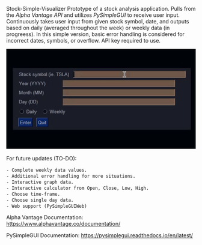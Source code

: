 Stock-Simple-Visualizer
Prototype of a stock analysis application. Pulls from the *Alpha Vantage API* and utilizes *PySimpleGUI* to receive user input. Continuously 
takes user input from given stock symbol, date, and outputs based on daily (averaged throughout the week) or weekly data (in progreess). 
In this simple version, basic error handling is considered for incorrect dates, symbols, or overflow. API key required to use.

![](stonks_prototype.gif)

For future updates (TO-DO):
```
- Complete weekly data values. 
- Additional error handling for more situations.
- Interactive graph data.
- Interactive calculator from Open, Close, Low, High.
- Choose time-frame.
- Choose single day data.
- Web support (PySimpleGUIWeb)
```

Alpha Vantage Documentation:
https://www.alphavantage.co/documentation/

PySimpleGUI Documentation:
https://pysimplegui.readthedocs.io/en/latest/
